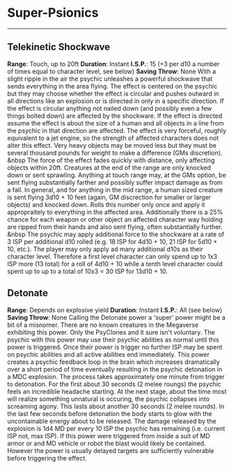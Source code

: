 # Super-Psionics
---
## Telekinetic Shockwave
**Range**: Touch, up to 20ft
**Duration**: Instant
**I.S.P.**: 15 (+3 per d10 a number of times equal to character level, see below)
**Saving Throw**: None
With a slight ripple in the air the psychic unleashes a powerful shockwave that sends everything in the area flying. The effect is centered on the psychic but they may choose whether the effect is circular and pushes outward in all directions like an explosion or is directed in only in a specific direction. If the effect is circular anything not nailed down (and possibly even a few things bolted down) are affected by the shockware. If the effect is directed assume the effect is about the size of a human and all objects in a line from the psychic in that direction are affected. The effect is very forceful, roughly equivalent to a jet engine, so the strength of affected characters does not alter this effect. Very heavy objects may be moved less but they must be several thousand pounds for weight to make a difference (GMs discretion).
&nbsp
The force of the effect fades quickly with distance, only affecting objects within 20ft. Creatures at the end of the range are only knocked down or sent sprawling. Anything at touch range may, at the GMs option, be sent flying substantially farther and possibly suffer impact damage as from a fall. In general, and for anything in the mid range, a human sized creature is sent flying 3d10 + 10 feet (again, GM discrection for smaller or larger objects) and knocked down. Rolls this number only once and apply it appropraitely to everything in the affected area. Additionally there is a 25% chance for each weapon or other object an affected character way holding are ripped from their hands and also sent flying, often substantially further.
&nbsp
The psychic may apply additional force to the shockware at a rate of 3 ISP per additional d10 rolled (e.g. 18 ISP for 4d10 + 10, 21 ISP for 5d10 + 10, etc.). The player may only apply ad many additional d10s as their character level. Therefore a first level character can only spend up to 1x3 ISP more (13 total) for a roll of 4d10 + 10 while a tenth level character could spent up to 
up to a total of 10x3 = 30 ISP for 13d10 + 10.

## Detonate
**Range**: Depends on explosive yield
**Duration**: Instant
**I.S.P.**: All (see below)
**Saving Throw**: None
Calling the Detonate power a 'super' power might be a bit of a misnomer. There are no known creatures in the Megaverse exhibiting this power. Only the PsyClones and it sure isn't voluntary. The psychic with this power may use their psychic abilities as normal until this power is triggered. Once their power is trigger no further ISP may be spent on psychic abilities and all active abilities end immediately. This power creates a psychic feedback loop in the brain which increases dramatically over a short period of time eventually resulting in the psychic detonation in a MDC explosion. The process takes approximately one minute from trigger to detonation. For the first about 30 seconds (2 melee roungs) the psychic feels an incredible headache starting. At the next stage, about the time most will realize something unnatural is occuring, the psychic collapses into screaming agony. This lasts about another 30 seconds (2 melee rounds). In the last few seconds before detonation the body starts to glow with the uncontainable energy about to be released. The damage released by the explosion is 1d4 MD per every 10 ISP the psychic has remaining (i.e. current ISP not, max ISP). If this power were triggered from inside a suit of MD armor or and MD vehicle or robot the blast would likely be contained. However the power is usually delayed targets are sufficiently vulnerable before triggering the effect.